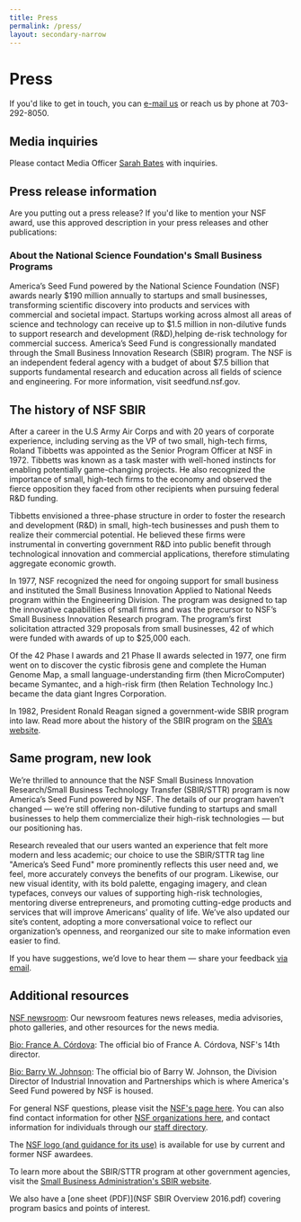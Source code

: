 ```yaml
---
title: Press
permalink: /press/
layout: secondary-narrow
---
```


# Press

If you'd like to get in touch, you can [e-mail us](mailto:sbir@nsf.gov) or reach us by phone at 703-292-8050.  

## Media inquiries

Please contact Media Officer [Sarah Bates](sabates@nsf.gov) with inquiries.

## Press release information

Are you putting out a press release? If you'd like to mention your NSF award, use this approved description in your press releases and other publications:

### About the National Science Foundation's Small Business Programs

America’s Seed Fund powered by the National Science Foundation (NSF) awards nearly $190 million annually to startups and small businesses, transforming scientific discovery into products and services with commercial and societal impact. Startups working across almost all areas of science and technology can receive up to $1.5 million in non-dilutive funds to support research and development (R&D),helping de-risk technology for commercial success. America’s Seed Fund is congressionally mandated through the Small Business Innovation Research (SBIR) program. The NSF is an independent federal agency with a budget of about $7.5 billion that supports fundamental research and education across all fields of science and engineering. For more information, visit seedfund.nsf.gov.

## The history of NSF SBIR

After a career in the U.S Army Air Corps and with 20 years of corporate experience, including serving as the VP of two small, high-tech firms, Roland Tibbetts was appointed as the Senior Program Officer at NSF in 1972. Tibbetts was known as a task master with well-honed instincts for enabling potentially game-changing projects. He also recognized the importance of small, high-tech firms to the economy and observed the fierce opposition they faced from other recipients when pursuing federal R&D funding.

Tibbetts envisioned a three-phase structure in order to foster the research and development (R&D) in small, high-tech businesses and push them to realize their commercial potential. He believed these firms were instrumental in converting government R&D into public benefit through technological innovation and commercial applications, therefore stimulating aggregate economic growth. 

In 1977, NSF recognized the need for ongoing support for small business and instituted the Small Business Innovation Applied to National Needs program within the Engineering Division. The program was designed to tap the innovative capabilities of small firms and was the precursor to NSF’s Small Business Innovation Research program.  The program’s first solicitation attracted 329 proposals from small businesses, 42 of which were funded with awards of up to $25,000 each.  

Of the 42 Phase I awards and 21 Phase II awards selected in 1977, one firm went on to discover the cystic fibrosis gene and complete the Human Genome Map, a small language-understanding firm (then MicroComputer) became Symantec, and a high-risk firm (then Relation Technology Inc.) became the data giant Ingres Corporation.

In 1982, President Ronald Reagan signed a government-wide SBIR program into law. Read more about the history of the SBIR program on the [SBA’s website](https://www.sbir.gov/birth-and-history-of-the-sbir-program).

## Same program, new look 

We’re thrilled to announce that the NSF Small Business Innovation Research/Small Business Technology Transfer (SBIR/STTR) program is now America’s Seed Fund powered by NSF. The details of our program haven’t changed — we’re still offering non-dilutive funding to startups and small businesses to help them commercialize their high-risk technologies — but our positioning has. 
 
Research revealed that our users wanted an experience that felt more modern and less academic; our choice to use the SBIR/STTR tag line  "America’s Seed Fund" more prominently reflects this user need and, we feel, more accurately conveys the benefits of our program. Likewise, our new visual identity, with its bold palette, engaging imagery, and clean typefaces, conveys our values of supporting high-risk technologies, mentoring diverse entrepreneurs, and promoting cutting-edge products and services that will improve Americans’ quality of life. We’ve also updated our site’s content, adopting a more conversational voice to reflect our organization’s openness, and reorganized our site to make information even easier to find.
 
If you have suggestions, we’d love to hear them — share your feedback [via email](sbir@nsf.gov).

## Additional resources

[NSF newsroom](https://www.nsf.gov/news/newsroom.jsp): Our newsroom features news releases, media advisories, photo galleries, and other resources for the news media.

[Bio: France A. Córdova](https://www.nsf.gov/mobile/staff/staff_bio.jsp?lan=fcordova&org=NSF&from_org): The official bio of France A. Córdova, NSF's 14th director.

[Bio: Barry W. Johnson](https://www.nsf.gov/news/news_summ.jsp?cntn_id=134426): The official bio of Barry W. Johnson, the Division Director of Industrial Innovation and Partnerships which is where America's Seed Fund powered by NSF is housed. 

For general NSF questions, please visit the [NSF's page here](https://www.nsf.gov/help/contact.jsp). You can also find contact information for other [NSF organizations here](https://www.nsf.gov/staff/orglist.jsp), and contact information for individuals through our [staff directory](https://www.nsf.gov/staff/).  

The [NSF logo (and guidance for its use)](https://www.nsf.gov/policies/logos.jsp) is available for use by current and former NSF awardees.

To learn more about the SBIR/STTR program at other government agencies, visit the [Small Business Administration's SBIR website](https://www.sbir.gov/#).

We also have a [one sheet (PDF)](NSF SBIR Overview 2016.pdf) covering program basics and points of interest. 
